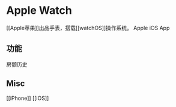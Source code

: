 # Apple Watch



[[Apple苹果]]出品手表，搭载[[watchOS]]操作系统。
Apple iOS App


## 功能

房颤历史







## Misc

[[iPhone]]
[[iOS]]


